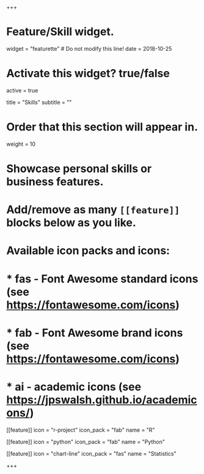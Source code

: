 +++
# Feature/Skill widget.
widget = "featurette"  # Do not modify this line!
date = 2018-10-25

# Activate this widget? true/false
active = true

title = "Skills"
subtitle = ""

# Order that this section will appear in.
weight = 10

# Showcase personal skills or business features.
#
# Add/remove as many `[[feature]]` blocks below as you like.
#
# Available icon packs and icons:
# * fas - Font Awesome standard icons (see https://fontawesome.com/icons)
# * fab - Font Awesome brand icons (see https://fontawesome.com/icons)
# * ai - academic icons (see https://jpswalsh.github.io/academicons/)

[[feature]]
  icon = "r-project"
  icon_pack = "fab"
  name = "R"

[[feature]]
  icon = "python"
  icon_pack = "fab"
  name = "Python"

[[feature]]
  icon = "chart-line"
  icon_pack = "fas"
  name = "Statistics"

+++

